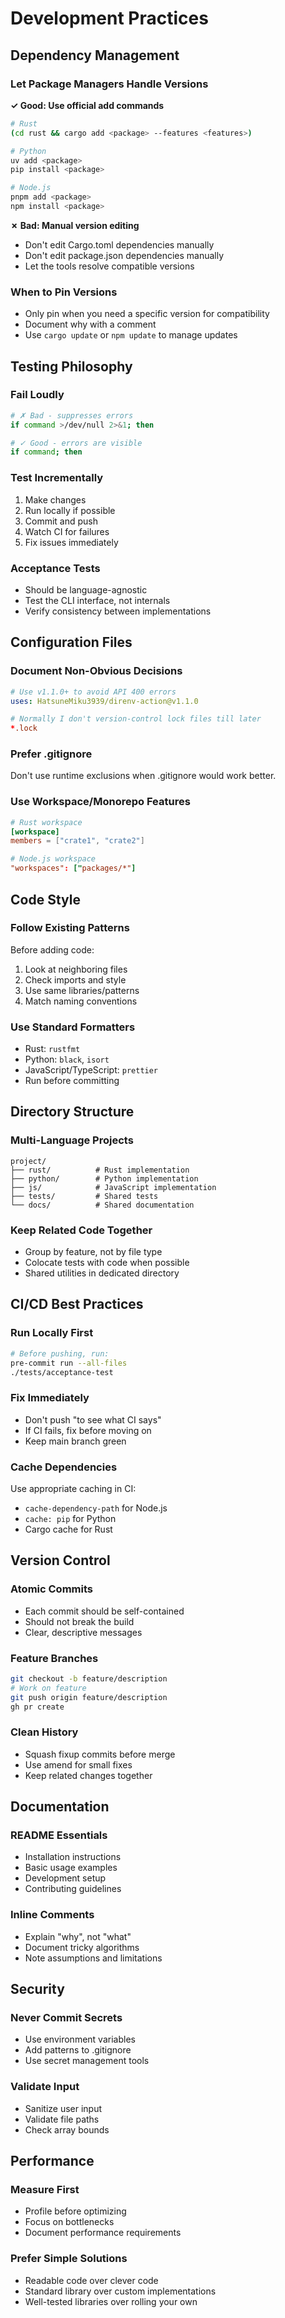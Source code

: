 # Development Practices

## Dependency Management

### Let Package Managers Handle Versions

**✓ Good: Use official add commands**
```bash
# Rust
(cd rust && cargo add <package> --features <features>)

# Python
uv add <package>
pip install <package>

# Node.js
pnpm add <package>
npm install <package>
```

**✗ Bad: Manual version editing**
- Don't edit Cargo.toml dependencies manually
- Don't edit package.json dependencies manually
- Let the tools resolve compatible versions

### When to Pin Versions
- Only pin when you need a specific version for compatibility
- Document why with a comment
- Use `cargo update` or `npm update` to manage updates

## Testing Philosophy

### Fail Loudly
```bash
# ✗ Bad - suppresses errors
if command >/dev/null 2>&1; then

# ✓ Good - errors are visible
if command; then
```

### Test Incrementally
1. Make changes
2. Run locally if possible
3. Commit and push
4. Watch CI for failures
5. Fix issues immediately

### Acceptance Tests
- Should be language-agnostic
- Test the CLI interface, not internals
- Verify consistency between implementations

## Configuration Files

### Document Non-Obvious Decisions
```yaml
# Use v1.1.0+ to avoid API 400 errors
uses: HatsuneMiku3939/direnv-action@v1.1.0
```

```toml
# Normally I don't version-control lock files till later
*.lock
```

### Prefer .gitignore
Don't use runtime exclusions when .gitignore would work better.

### Use Workspace/Monorepo Features
```toml
# Rust workspace
[workspace]
members = ["crate1", "crate2"]

# Node.js workspace
"workspaces": ["packages/*"]
```

## Code Style

### Follow Existing Patterns
Before adding code:
1. Look at neighboring files
2. Check imports and style
3. Use same libraries/patterns
4. Match naming conventions

### Use Standard Formatters
- Rust: `rustfmt`
- Python: `black`, `isort`
- JavaScript/TypeScript: `prettier`
- Run before committing

## Directory Structure

### Multi-Language Projects
```
project/
├── rust/          # Rust implementation
├── python/        # Python implementation
├── js/            # JavaScript implementation
├── tests/         # Shared tests
└── docs/          # Shared documentation
```

### Keep Related Code Together
- Group by feature, not by file type
- Colocate tests with code when possible
- Shared utilities in dedicated directory

## CI/CD Best Practices

### Run Locally First
```bash
# Before pushing, run:
pre-commit run --all-files
./tests/acceptance-test
```

### Fix Immediately
- Don't push "to see what CI says"
- If CI fails, fix before moving on
- Keep main branch green

### Cache Dependencies
Use appropriate caching in CI:
- `cache-dependency-path` for Node.js
- `cache: pip` for Python
- Cargo cache for Rust

## Version Control

### Atomic Commits
- Each commit should be self-contained
- Should not break the build
- Clear, descriptive messages

### Feature Branches
```bash
git checkout -b feature/description
# Work on feature
git push origin feature/description
gh pr create
```

### Clean History
- Squash fixup commits before merge
- Use amend for small fixes
- Keep related changes together

## Documentation

### README Essentials
- Installation instructions
- Basic usage examples
- Development setup
- Contributing guidelines

### Inline Comments
- Explain "why", not "what"
- Document tricky algorithms
- Note assumptions and limitations

## Security

### Never Commit Secrets
- Use environment variables
- Add patterns to .gitignore
- Use secret management tools

### Validate Input
- Sanitize user input
- Validate file paths
- Check array bounds

## Performance

### Measure First
- Profile before optimizing
- Focus on bottlenecks
- Document performance requirements

### Prefer Simple Solutions
- Readable code over clever code
- Standard library over custom implementations
- Well-tested libraries over rolling your own